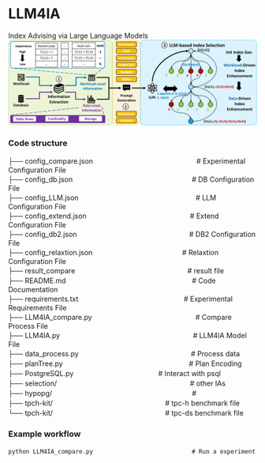 
# LLM4IA
Index Advising via Large Language Models
![Framework overview of LLM4IA](./LLM4IA.png)

### Code structure
├── config_compare.json　　　　　　　　　　　　　　　# Experimental Configuration File  
├── config_db.json　　　　　　　　　　　　　　　　　 # DB Configuration File  
├── config_LLM.json　　　　　　　　　　　　　　　　　# LLM Configuration File  
├── config_extend.json　　　　　　　　　　　　　　　# Extend Configuration File  
├── config_db2.json　　　　　　　　　　　　　　　　 # DB2 Configuration File  
├── config_relaxtion.json　　　　　　　　　　　　　# Relaxtion Configuration File  
├── result_compare　　　　　　　　　　　　　　　　  # result file  
├── README.md　　　　　　　　　　　　　　　　　　   # Code Documentation  
├── requirements.txt　　　　　　　　　　　　　　　  # Experimental Requirements File  
├── LLM4IA_compare.py　　　　　　　　　　　　　　　# Compare Process File  
├── LLM4IA.py　　　　　　　　　　　　　　　　　　　  # LLM4IA Model File  
├── data_process.py　　　　　　　　　　　　　　　　 # Process data                 
├── planTree.py　　　　　　　　　　　　　　　　　　 # Plan Encoding    
├── PostgreSQL.py　　　　　　　　　　　　          # Interact with psql    
├── selection/　　　　　　　　　　　　　　　　　　　 # other IAs　      
├── hypopg/　　　　　　　　　　　　　　　　　　　　  #     
├── tpch-kit/　　　　　　　　　　　　　　　　			    # tpc-h benchmark file  
└── tpch-kit/　　　　　　　　　　　　　　　　			    # tpc-ds benchmark file  
 
### Example workflow

```
python LLM4IA_compare.py					        # Run a experiment
```
